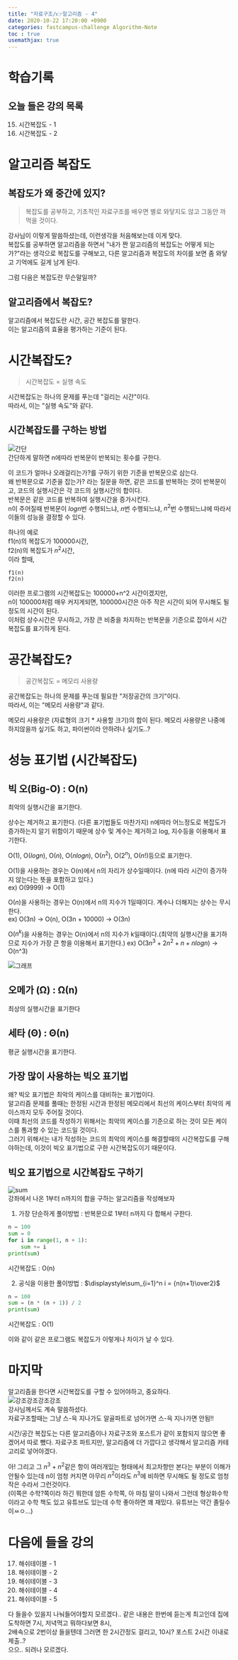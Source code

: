 ```yaml
---
title: "자료구조/👉알고리즘 - 4"
date: 2020-10-22 17:20:00 +0900
categories: fastcampus-challenge Algorithm-Note
toc : true
usemathjax: true
---
```

# 학습기록

## 오늘 들은 강의 목록

15. 시간복잡도 - 1
16. 시간복잡도 - 2

# 알고리즘 복잡도

## 복잡도가 왜 중간에 있지?

> 복잡도를 공부하고, 기초적인 자료구조를 배우면 별로 와닿지도 않고 그동안 까먹을 것이다.

강사님이 이렇게 말씀하셨는데, 이런생각을 처음해보는데 이게 맞다.  
복잡도를 공부하면 알고리즘을 하면서 "내가 짠 알고리즘의 복잡도는 어떻게 되는가?"라는 생각으로 복잡도를 구해보고, 다른 알고리즘과 복잡도의 차이를 보면 좀 와닿고 기억에도 길게 남게 된다.

그럼 다음은 복잡도란 무슨말일까?

## 알고리즘에서 복잡도?

알고리즘에서 복잡도란 시간, 공간 복잡도를 말한다.  
이는 알고리즘의 효율을 평가하는 기준이 된다.  

# 시간복잡도?

> 시간복잡도 = 실행 속도

시간복잡도는 하나의 문제를 푸는데 "걸리는 시간"이다.  
따라서, 이는 "실행 속도"와 같다.

## 시간복잡도를 구하는 방법

![간단](/assets/images/fastchallenge/day4/주요요소간단명료.PNG)  
간단하게 말하면 n에따라 반복문이 반복되는 횟수를 구한다.

이 코드가 얼마나 오래걸리는가?를 구하기 위한 기준을 반복문으로 삼는다.  
왜 반복문으로 기준을 잡는가? 라는 질문을 하면, 같은 코드를 반복하는 것이 반복문이고, 코드의 실행시간은 각 코드의 실행시간의 합이다.  
반복문은 같은 코드를 반복하여 실행시간을 증가시킨다.  
n이 주어질때 반복문이 $log n$번 수행되느냐, $n$번 수행되느냐, $n^2$번 수행되느냐에 따라서 이들의 성능을 결정할 수 있다.  

하나의 예로  
f1(n)의 복잡도가 100000시간,  
f2(n)의 복잡도가 $n^2$시간,  
이라 할때,
```
f1(n)
f2(n)
```
이러한 프로그램의 시간복잡도는 100000+n^2 시간이겠지만,  
n이 100000처럼 매우 커지게되면, 100000시간은 아주 작은 시간이 되어 무시해도 될 정도의 시간이 된다.  
이처럼 상수시간은 무시하고, 가장 큰 비중을 차지하는 반복문을 기준으로 잡아서 시간복잡도를 표기하게 된다.

# 공간복잡도?

> 공간복잡도 = 메모리 사용량

공간복잡도는 하나의 문제를 푸는데 필요한 "저장공간의 크기"이다.  
따라서, 이는 "메모리 사용량"과 같다.

메모리 사용량은 (자료형의 크기 * 사용할 크기)의 합이 된다.
메모리 사용량은 나중에 하지않을까 싶기도 하고, 파이썬이라 안하려나 싶기도..?

# 성능 표기법 (시간복잡도)

## 빅 오(Big-O) : O(n)

최악의 실행시간을 표기한다.

상수는 제거하고 표기한다. (다른 표기법들도 마찬가지)
n에따라 어느정도로 복잡도가 증가하는지 알기 위함이기 때문에 상수 및 계수는 제거하고 log, 지수등을 이용해서 표기한다.

O($1$), O($log n$), O($n$), O($n log n$), O($n^2$), O($2^n$), O($n!$)등으로 표기한다.

O($1$)을 사용하는 경우는 O(n)에서 n의 자리가 상수일때이다. (n에 따라 시간이 증가하지 않는다는 뜻을 포함하고 있다.)  
ex) O(9999) -> O(1)  

O($n$)을 사용하는 경우는 O(n)에서 n의 지수가 1일때이다. 계수나 더해지는 상수는 무시한다.  
ex) O(3n) -> O(n), O(3n + 10000) -> O(3n)

O($n^k$)을 사용하는 경우는 O(n)에서 n의 지수가 k일때이다.(최약의 실행시간을 표기하므로 지수가 가장 큰 항을 이용해서 표기한다.)
ex) O($3n^3 + 2n^2 + n + n log n$) -> O(n^3)

![그래프](/assets/images/fastchallenge/day4/bigo.png)

## 오메가 (Ω) : Ω(n)

최상의 실행시간을 표기한다

## 세타 (Θ) : Θ(n)

평균 실행시간을 표기한다.

## 가장 많이 사용하는 빅오 표기법

왜? 빅오 표기법은 최악의 케이스를 대비하는 표기법이다.  
알고리즘 문제를 풀때는 한정된 시간과 한정된 메모리에서 최선의 케이스부터 최악의 케이스까지 모두 주어질 것이다.  
이때 최선의 코드를 작성하기 위해서는 최악의 케이스를 기준으로 하는 것이 모든 케이스를 통과할 수 있는 코드일 것이다.  
그러기 위해서는 내가 작성하는 코드의 최악의 케이스를 해결할때의 시간복잡도를 구해야하는데, 이것이 빅오 표기법으로 구한 시간복잡도이기 때문이다.

## 빅오 표기법으로 시간복잡도 구하기

![sum](/assets/images/fastchallenge/day4/time_complexity_example.PNG)  
강좌에서 나온 1부터 n까지의 합을 구하는 알고리즘을 작성해보자

1. 가장 단순하게 풀이방법 : 반복문으로 1부터 n까지 다 합해서 구한다.

```py
n = 100
sum = 0
for i in range(1, n + 1):
    sum += i
print(sum)
```

시간복잡도 : O(n)

2. 공식을 이용한 풀이방법 : $\displaystyle\sum_{i=1}^n i = {n(n+1)\over2}$

```py
n = 100
sum = (n * (n + 1)) / 2
print(sum)
```
시간복잡도 : O(1)

이와 같이 같은 프로그램도 복잡도가 이렇게나 차이가 날 수 있다.

# 마지막

알고리즘을 한다면 시간복잡도를 구할 수 있어야하고, 중요하다.  
![강조강조강조강조](/assets/images/fastchallenge/day4/시간복잡도강조.PNG)  
강사님께서도 계속 말씀하셨다.  
자료구조할때는 그냥 스-윽 지나가도 알골파트로 넘어가면 스-윽 지나가면 안됨!!

시간/공간 복잡도는 다른 알고리즘이나 자료구조와 포스트가 같이 포함되지 않으면 좋겠어서 따로 뺐다.
자료구조 파트지만, 알고리즘에 더 가깝다고 생각해서 알고리즘 카테고리로 넣어야겠다.

아! 그리고 그 $n^3 + n^2$같은 항이 여러개있는 형태에서 최고차항만 본다는 부분이 이해가 안될수 있는데 n이 엄청 커지면 아무리 $n^2$이라도 $n^3$에 비하면 무시해도 될 정도로 엄청 작은 수라서 그런것이다.  
(이쪽은 수학?쪽이라 하긴 뭐한데 암튼 수학쪽, 아 마침 말이 나와서 그런데 형상화수학이라고 수학 책도 있고 유튜브도 있는데 수학 좋아하면 꽤 재밌다. 유튜브는 약간 졸릴수이ㅆㅇ...)

# 다음에 들을 강의

17. 해쉬테이블 - 1
18. 해쉬테이블 - 2
19. 해쉬테이블 - 3
20. 해쉬테이블 - 4
21. 해쉬테이블 - 5

다 들을수 있을지 나눠들어야할지 모르겠다..
같은 내용은 한번에 듣는게 최고인데 집에 도착하면 7시, 저녁먹고 뭐하다보면 8시,  
2배속으로 2번이상 들을텐데 그러면 한 2시간정도 걸리고, 10시? 포스트 2시간 이내로 제출..?  
으으.. 되려나 모르겠다.
